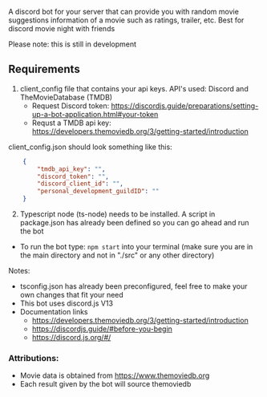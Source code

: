 A discord bot for your server that can provide you with random movie suggestions information of a movie such as ratings, trailer, etc. Best for discord movie night with friends

Please note: this is still in development

## Requirements
1. client_config file that contains your api keys. API's used: Discord and TheMovieDatabase (TMDB)
    - Request Discord token: https://discordjs.guide/preparations/setting-up-a-bot-application.html#your-token
    - Requst a TMDB api key: https://developers.themoviedb.org/3/getting-started/introduction

client_config.json should look something like this:

```json
    {
        "tmdb_api_key": "",
        "discord_token": "",
        "discord_client_id": "",
        "personal_development_guildID": ""
    }
```

2. Typescript node (ts-node) needs to be installed. A script in package.json has already been defined so you can go ahead and run the bot
- To run the bot type: ``` npm start ``` into your terminal (make sure you are in the main directory and not in "./src" or any other directory)

Notes: 
- tsconfig.json has already been preconfigured, feel free to make your own changes that fit your need
- This bot uses discord.js V13
- Documentation links
    - https://developers.themoviedb.org/3/getting-started/introduction
    - https://discordjs.guide/#before-you-begin
    - https://discord.js.org/#/
### Attributions:
- Movie data is obtained from https://www.themoviedb.org
- Each result given by the bot will source themoviedb